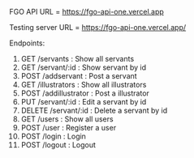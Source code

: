 FGO API
URL = https://fgo-api-one.vercel.app

Testing server URL = https://fgo-api-one.vercel.app/

Endpoints:
1. GET /servants                : Show all servants
2. GET /servant/:id             : Show servant by id
3. POST /addservant             : Post a servant
4. GET /illustrators            : Show all illustrators
5. POST /addillustrator         : Post a illustrator
6. PUT /servant/:id             : Edit a servant by id
7. DELETE /servant/:id          : Delete a servant by id
8. GET /users                   : Show all users  
9. POST /user                   : Register a user
10. POST /login                 : Login
11. POST /logout                : Logout